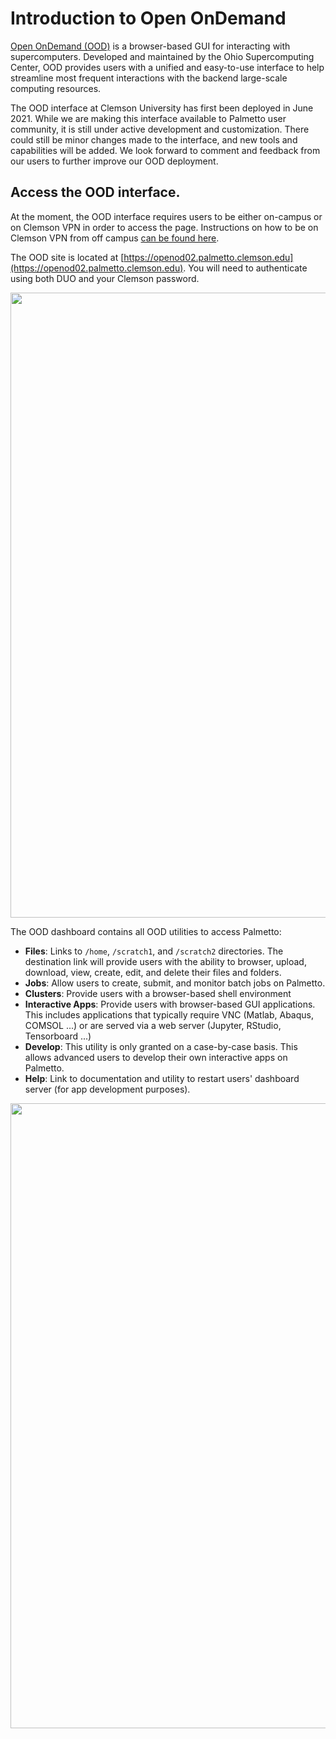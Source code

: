 # Introduction to Open OnDemand

[Open OnDemand (OOD)](https://openondemand.org/) is a browser-based GUI for interacting with 
supercomputers. Developed and maintained by the Ohio Supercomputing Center, OOD provides users
with a unified and easy-to-use interface to help streamline most frequent interactions with 
the backend large-scale computing resources. 

The OOD interface at Clemson University has first been deployed in June 2021. While we are 
making this interface available to Palmetto user community, it is still under active development 
and customization. There could still be minor changes made to the interface, and new tools and 
capabilities will be added. We look forward to comment and feedback from our users to further 
improve our OOD deployment. 

## Access the OOD interface. 

At the moment, the OOD interface requires users to be either on-campus or on Clemson VPN in order 
to access the page. Instructions on how to be on Clemson VPN from off campus [can be found here](https://ccit.clemson.edu/services/network-phones-cable/network/vpn/).

The OOD site is located at [https://openod02.palmetto.clemson.edu](https://openod02.palmetto.clemson.edu). You will need to authenticate using both DUO and your Clemson password. 

<img src="../../images/ood/intro/01.png" style="width:1000px">

The OOD dashboard contains all OOD utilities to access Palmetto:

- **Files**: Links to `/home`, `/scratch1`, and `/scratch2` directories. The 
destination link will provide users with the ability to browser, upload, download, 
view, create, edit, and delete their files and folders. 
- **Jobs**: Allow users to create, submit, and monitor batch jobs on Palmetto. 
- **Clusters**: Provide users with a browser-based shell environment
- **Interactive Apps**: Provide users with browser-based GUI applications. This includes 
applications that typically require VNC (Matlab, Abaqus, COMSOL ...) or are served via 
a web server (Jupyter, RStudio, Tensorboard ...)
- **Develop**: This utility is only granted on a case-by-case basis. This allows advanced 
users to develop their own interactive apps on Palmetto. 
- **Help**: Link to documentation and utility to restart users' dashboard server (for app 
development purposes).

<img src="../../images/ood/intro/02.png" style="width:1000px">

